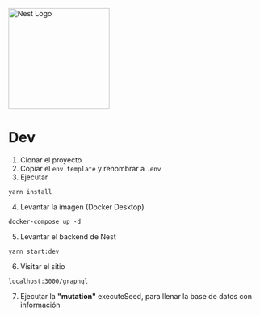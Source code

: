 <p>
  <a href="http://nestjs.com/" target="blank"><img src="https://nestjs.com/img/logo-small.svg" width="200" alt="Nest Logo" /></a>
</p>

# Dev

1. Clonar el proyecto
2. Copiar el ```env.template``` y renombrar a ```.env```
3. Ejecutar

``` 
yarn install
``` 

4. Levantar la imagen (Docker Desktop)

```
docker-compose up -d
```

5. Levantar el backend de Nest

```
yarn start:dev
```

6. Visitar el sitio

```
localhost:3000/graphql
```

7. Ejecutar la __"mutation"__ executeSeed, para llenar la base de datos con información
